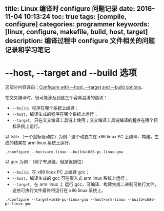 title: Linux 编译时 configure 问题记录
date: 2016-11-04 10:13:24
toc: true
tags: [compile, configure]
categories: programmer
keywords: [linux, configure, makefile, build, host, target]
description: 编译过程中 configure 文件相关的问题记录和学习笔记
---

--host, --target and --build 选项
=================================

这部分内容译自：[Configure with --host, --target and --build options](http://jingfenghanmax.blogspot.co.uk/2010/09/configure-with-host-target-and-build.html)。

在交叉编译时，很可能涉及到这三个容易混淆的选项：
* `--build`，程序在哪个系统上编译；
* `--host`，编译生成的程序在哪个系统上运行；
* `--target`，只在交叉编译工具链上使用；交叉编译工具链编译的程序在哪个目标系统上运行。

以 tslib （一个鼠标驱动库）为例：这个动态库在 x86 linux PC 上编译、构建，生成的结果在 arm linux 系统上运行。
```
./configure --host=arm-linux --build=i686-pc-linux-gnu
```

以 gcc 为例：（例子有点绕，但是很到位）
* `--build`，在 x86 linux PC 上编译 gcc；
* `--host`，编译生成的 gcc 可在嵌入式 arm linux 系统上运行；
* `--target`，在 arm linux 上 运行 gcc，可编译、构建生成二进制可执行文件，这些可执行文件最终将运行在 x86 linux 系统上。

```
./configure --target=i686-pc-linux-gnu --host=arm-linux --build=i686-pc-linux-gnu
```

